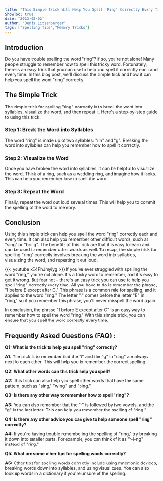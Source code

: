 ```yaml
---
title: "This Simple Trick Will Help You Spell 'Ring' Correctly Every Time!"
ShowToc: true 
date: "2023-05-02"
author: "Denis Litzenberger" 
tags: ["Spelling Tips","Memory Tricks"]
---
```

## Introduction

Do you have trouble spelling the word "ring"? If so, you're not alone! Many people struggle to remember how to spell this tricky word. Fortunately, there is an easy trick that you can use to help you spell it correctly each and every time. In this blog post, we'll discuss the simple trick and how it can help you spell the word "ring" correctly.

## The Simple Trick

The simple trick for spelling "ring" correctly is to break the word into syllables, visualize the word, and then repeat it. Here's a step-by-step guide to using this trick:

### Step 1: Break the Word into Syllables

The word "ring" is made up of two syllables: "rin" and "g". Breaking the word into syllables can help you remember how to spell it correctly.

### Step 2: Visualize the Word

Once you have broken the word into syllables, it can be helpful to visualize the word. Think of a ring, such as a wedding ring, and imagine how it looks. This can help you remember how to spell the word.

### Step 3: Repeat the Word

Finally, repeat the word out loud several times. This will help you to commit the spelling of the word to memory.

## Conclusion

Using this simple trick can help you spell the word "ring" correctly each and every time. It can also help you remember other difficult words, such as "sing" or "bring". The benefits of this trick are that it is easy to learn and can be used to remember other words as well. To recap, the simple trick for spelling "ring" correctly involves breaking the word into syllables, visualizing the word, and repeating it out loud.

{{< youtube xE4FhJmyiyg >}} 
If you've ever struggled with spelling the word "ring," you're not alone. It's a tricky word to remember, and it's easy to get it wrong. But fear not – there's an easy trick you can use to help you spell "ring" correctly every time. All you have to do is remember the phrase, "I before E except after C." This phrase is a common rule for spelling, and it applies to the word "ring." The letter "I" comes before the letter "E" in "ring," so if you remember this phrase, you'll never misspell the word again. 

In conclusion, the phrase "I before E except after C" is an easy way to remember how to spell the word "ring." With this simple trick, you can ensure that you spell the word correctly every time.

## Frequently Asked Questions (FAQ) :
**Q1: What is the trick to help you spell "ring" correctly?**

**A1:** The trick is to remember that the "i" and the "g" in "ring" are always next to each other. This will help you to remember the correct spelling.

**Q2: What other words can this trick help you spell?**

**A2:** This trick can also help you spell other words that have the same pattern, such as "sing," "wing," and "bing."

**Q3: Is there any other way to remember how to spell "ring"?**

**A3:** You can also remember that the "r" is followed by two vowels, and the "g" is the last letter. This can help you remember the spelling of "ring."

**Q4: Is there any other advice you can give to help someone spell "ring" correctly?**

**A4:** If you're having trouble remembering the spelling of "ring," try breaking it down into smaller parts. For example, you can think of it as "r-i-ng" instead of "ring."

**Q5: What are some other tips for spelling words correctly?**

**A5:** Other tips for spelling words correctly include using mnemonic devices, breaking words down into syllables, and using visual cues. You can also look up words in a dictionary if you're unsure of the spelling.





